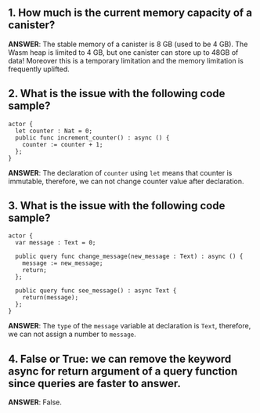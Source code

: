 ## 1. How much is the current memory capacity of a canister?
**ANSWER**: The stable memory of a canister is 8 GB (used to be 4 GB). The Wasm heap is limited to 4 GB, but one canister can store up to 48GB of data! Moreover this is a temporary limitation and the memory limitation is frequently uplifted.

## 2. What is the issue with the following code sample?
```motoko
actor {
  let counter : Nat = 0;
  public func increment_counter() : async () {
    counter := counter + 1;
  };
}
```
**ANSWER**: The declaration of `counter` using `let` means that counter is immutable, therefore, we can not change counter value after declaration.

## 3. What is the issue with the following code sample?
```motoko
actor {
  var message : Text = 0;

  public query func change_message(new_message : Text) : async () {
    message := new_message;
    return;
  };
  
  public query func see_message() : async Text {
    return(message);
  };
}
```
**ANSWER**: The `type` of the `message` variable at declaration is `Text`, therefore, we can not assign a number to `message`.

## 4. False or True: we can remove the keyword async for return argument of a query function since queries are faster to answer.
**ANSWER**: False.